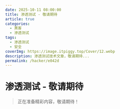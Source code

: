 ```yaml
---
date: 2025-10-11 08:00:00
title: 渗透测试 - 敬请期待
article: true
categories:
  - 黑客
  - 渗透测试
tags:
  - 渗透测试
  - 安全
coverImg: https://image.itpiggy.top/Cover/12.webp
description: 渗透测试技术文章，敬请期待...
permalink: /hacker/e042d
---
```


# 渗透测试 - 敬请期待

> 正在准备精彩内容，敬请期待！
